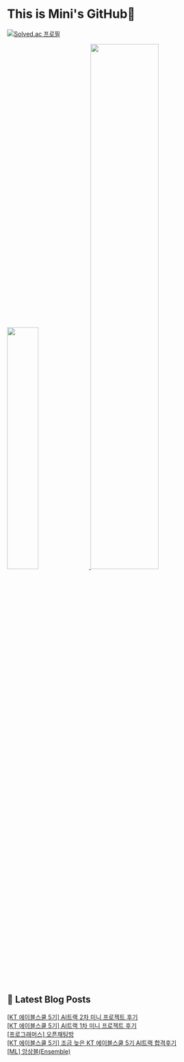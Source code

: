 # This is Mini's GitHub👋

[![Solved.ac 프로필](http://mazassumnida.wtf/api/v2/generate_badge?boj=nalala8200)](https://solved.ac/nalala8200)

 <a href="https://github.com/anuraghazra/github-readme-stats">
     <img src="https://github-readme-stats.vercel.app/api/top-langs/?username=mini0-0&layout=donut&show_icons=true&theme=material-palenight&hide_border=true&bg_color=20232a&icon_color=58A6FF&text_color=fff&title_color=58A6FF&count_private=true&exclude_repo=Face-Transfer-Application" width=38% />
 </a>    
 
 <a href="https://github.com/anuraghazra/github-readme-stats">
   <img src="https://github-readme-stats.vercel.app/api?username=mini0-0&show_icons=true&theme=material-palenight&hide_border=true&bg_color=20232a&icon_color=58A6FF&text_color=fff&title_color=58A6FF&count_private=true" width=56% />
 </a>


## 📕 Latest Blog Posts

<a href=https://rose-brown.tistory.com/45>[KT 에이블스쿨 5기] AI트랙 2차 미니 프로젝트 후기</a></br><a href=https://rose-brown.tistory.com/44>[KT 에이블스쿨 5기] AI트랙 1차 미니 프로젝트 후기</a></br><a href=https://rose-brown.tistory.com/43>[프로그래머스] 오픈채팅방</a></br><a href=https://rose-brown.tistory.com/42>[KT 에이블스쿨 5기] 조금 늦은 KT 에이블스쿨 5기 AI트랙 합격후기</a></br><a href=https://rose-brown.tistory.com/41>[ML] 앙상블(Ensemble)</a></br>